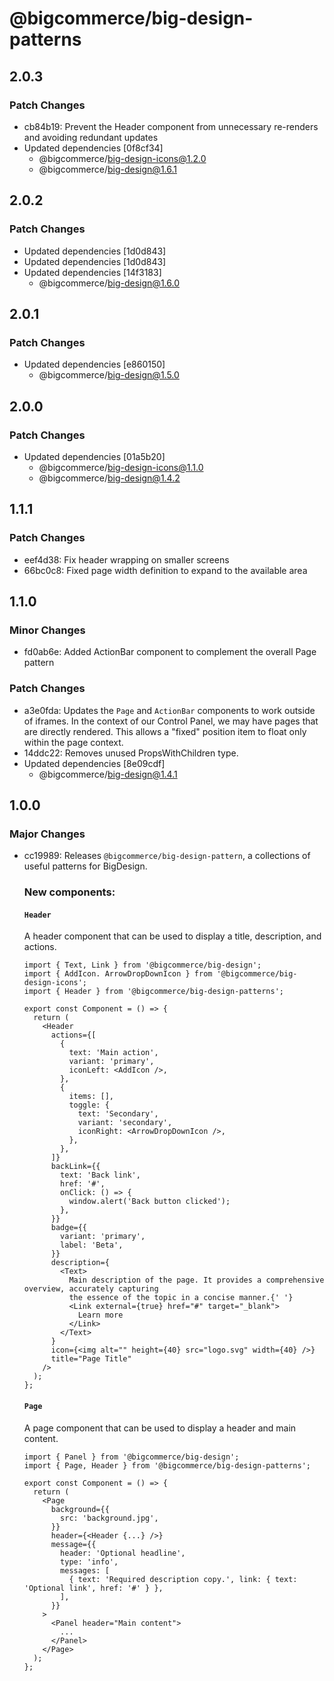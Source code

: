 # @bigcommerce/big-design-patterns

## 2.0.3

### Patch Changes

- cb84b19: Prevent the Header component from unnecessary re-renders and avoiding redundant updates
- Updated dependencies [0f8cf34]
  - @bigcommerce/big-design-icons@1.2.0
  - @bigcommerce/big-design@1.6.1

## 2.0.2

### Patch Changes

- Updated dependencies [1d0d843]
- Updated dependencies [1d0d843]
- Updated dependencies [14f3183]
  - @bigcommerce/big-design@1.6.0

## 2.0.1

### Patch Changes

- Updated dependencies [e860150]
  - @bigcommerce/big-design@1.5.0

## 2.0.0

### Patch Changes

- Updated dependencies [01a5b20]
  - @bigcommerce/big-design-icons@1.1.0
  - @bigcommerce/big-design@1.4.2

## 1.1.1

### Patch Changes

- eef4d38: Fix header wrapping on smaller screens
- 66bc0c8: Fixed page width definition to expand to the available area

## 1.1.0

### Minor Changes

- fd0ab6e: Added ActionBar component to complement the overall Page pattern

### Patch Changes

- a3e0fda: Updates the `Page` and `ActionBar` components to work outside of iframes. In the context of our Control Panel, we may have pages that are directly rendered. This allows a "fixed" position item to float only within the page context.
- 14ddc22: Removes unused PropsWithChildren type.
- Updated dependencies [8e09cdf]
  - @bigcommerce/big-design@1.4.1

## 1.0.0

### Major Changes

- cc19989: Releases `@bigcommerce/big-design-pattern`, a collections of useful patterns for BigDesign.

  ### New components:

  #### `Header`

  A header component that can be used to display a title, description, and actions.

  ```tsx
  import { Text, Link } from '@bigcommerce/big-design';
  import { AddIcon. ArrowDropDownIcon } from '@bigcommerce/big-design-icons';
  import { Header } from '@bigcommerce/big-design-patterns';

  export const Component = () => {
    return (
      <Header
        actions={[
          {
            text: 'Main action',
            variant: 'primary',
            iconLeft: <AddIcon />,
          },
          {
            items: [],
            toggle: {
              text: 'Secondary',
              variant: 'secondary',
              iconRight: <ArrowDropDownIcon />,
            },
          },
        ]}
        backLink={{
          text: 'Back link',
          href: '#',
          onClick: () => {
            window.alert('Back button clicked');
          },
        }}
        badge={{
          variant: 'primary',
          label: 'Beta',
        }}
        description={
          <Text>
            Main description of the page. It provides a comprehensive overview, accurately capturing
            the essence of the topic in a concise manner.{' '}
            <Link external={true} href="#" target="_blank">
              Learn more
            </Link>
          </Text>
        }
        icon={<img alt="" height={40} src="logo.svg" width={40} />}
        title="Page Title"
      />
    );
  };
  ```

  #### `Page`

  A page component that can be used to display a header and main content.

  ```tsx
  import { Panel } from '@bigcommerce/big-design';
  import { Page, Header } from '@bigcommerce/big-design-patterns';

  export const Component = () => {
    return (
      <Page
        background={{
          src: 'background.jpg',
        }}
        header={<Header {...} />}
        message={{
          header: 'Optional headline',
          type: 'info',
          messages: [
            { text: 'Required description copy.', link: { text: 'Optional link', href: '#' } },
          ],
        }}
      >
        <Panel header="Main content">
          ...
        </Panel>
      </Page>
    );
  };
  ```
